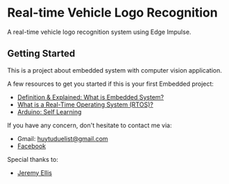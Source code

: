 # Real-time Vehicle Logo Recognition

A real-time vehicle logo recognition system using Edge Impulse.

## Getting Started 

This is a project about embedded system with computer vision application.

A few resources to get you started if this is your first Embedded project:

- [Definition & Explained: What is Embedded System?](https://www.youtube.com/watch?v=oPn_adlC1Q0)
- [What is a Real-Time Operating System (RTOS)?](https://www.youtube.com/watch?v=F321087yYy4)
- [Arduino: Self Learning](http://arduino.vn/reference/howto)

If you have any concern, don't hesitate to contact me via:
- Gmail: huytuduelist@gmail.com
- [Facebook](https://www.facebook.com/pororo1001)

Special thanks to: 
- [Jeremy Ellis](https://www.youtube.com/@Rocksetta)
